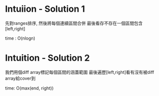 # Intuiion - Solution 1

先對ranges排序, 然後將每個連續區間合併
最後看存不存在一個區間包含[left,right]

time : O(nlogn) 

# Intuition - Solution 2

我們用個diff array標記每個區間的涵蓋範圍
最後遍歷[left,right]看有沒有被diff array給cover到

time: O(max(end, right))